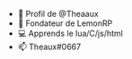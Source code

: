 - 👋 Profil de @Theaaux
- 🍋 Fondateur de LemonRP
- 💻 Apprends le lua/C/js/html
- 📫 Theaux#0667

<!---
Theaaux/Theaaux is a ✨ special ✨ repository because its `README.md` (this file) appears on your GitHub profile.
You can click the Preview link to take a look at your changes.
--->
